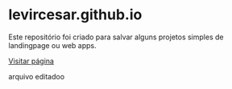 # levircesar.github.io

Este repositório foi criado para salvar alguns projetos simples de landingpage ou web apps.

<a href="https://levircesar.github.io">Visitar página</a>

arquivo editadoo
